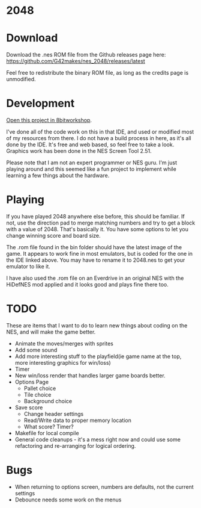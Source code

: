 2048
=====
# Download
Download the .nes ROM file from the Github releases page here: https://github.com/G42makes/nes_2048/releases/latest

Feel free to redistribute the binary ROM file, as long as the credits page is unmodified.

# Development
[Open this project in 8bitworkshop](http://8bitworkshop.com/redir.html?platform=nes&githubURL=https%3A%2F%2Fgithub.com%2FG42makes%2Fnes_2048&file=2048.c).

I've done all of the code work on this in that IDE, and used or modified most of my resources from there. I do not have a build process in here, as it's all done by the IDE. It's free and web based, so feel free to take a look. Graphics work has been done in the NES Screen Tool 2.51.

Please note that I am not an expert programmer or NES guru. I'm just playing around and this seemed like a fun project to implement while learning a few things about the hardware.  

# Playing
If you have played 2048 anywhere else before, this should be familiar. If not, use the direction pad to merge matching numbers and try to get a block with a value of 2048. That's basically it. You have some options to let you change winning score and board size.

The .rom file found in the bin folder should have the latest image of the game. It appears to work fine in most emulators, but is coded for the one in the IDE linked above. You may have to rename it to 2048.nes to get your emulator to like it.

I have also used the .rom file on an Everdrive in an original NES with the HiDefNES mod applied and it looks good and plays fine there too.

# TODO
These are items that I want to do to learn new things about coding on the NES, and will make the game better.

* Animate the moves/merges with sprites
* Add some sound
* Add more interesting stuff to the playfield(ie game name at the top, more interesting graphics for win/loss)
* Timer
* New win/loss render that handles larger game boards better.
* Options Page
  * Pallet choice
  * Tile choice
  * Background choice
* Save score
  * Change header settings
  * Read/Write data to proper memory location
  * What score? Timer?
* Makefile for local compile
* General code cleanups - it's a mess right now and could use some refactoring and re-arranging for logical ordering.


# Bugs
* When returning to options screen, numbers are defaults, not the current settings
* Debounce needs some work on the menus
